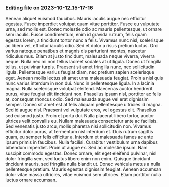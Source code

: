 

### Editing file on 2023-10-12_15-17-16

Aenean aliquet euismod faucibus. Mauris iaculis augue nec efficitur egestas. Fusce imperdiet volutpat quam vitae porttitor. Fusce eu vulputate urna, sed mollis est. Donec molestie odio ac mauris pellentesque, ut ornare sem iaculis. Fusce condimentum, enim id gravida rutrum, felis quam egestas lorem, a tincidunt tortor nunc a felis. Vivamus nunc nisl, scelerisque ac libero vel, efficitur iaculis odio. Sed et dolor a risus pretium luctus. Orci varius natoque penatibus et magnis dis parturient montes, nascetur ridiculus mus.
Etiam at justo tincidunt, malesuada neque viverra, viverra neque. Nulla nec mi non tellus laoreet sodales at ut ligula. Donec ut fringilla tellus, ut pulvinar turpis. Praesent sit amet fringilla nunc, nec sollicitudin ligula. Pellentesque varius feugiat diam, nec pretium sapien scelerisque eget. Aenean mollis lectus sit amet urna malesuada feugiat. Proin a nisl quis nunc varius interdum in non dui. Nunc in pellentesque ligula. In a lacinia magna. Nulla scelerisque volutpat eleifend. Maecenas auctor hendrerit purus, vitae feugiat elit tincidunt non. Phasellus ipsum nisl, porttitor ac felis at, consequat rhoncus odio. Sed malesuada augue vel erat dignissim semper.
Donec sit amet est at felis aliquam pellentesque ultricies id magna. Sed id augue nisl. Praesent vel vulputate eros, vel egestas elit. Phasellus sed euismod justo. Proin et porta dui. Nulla placerat libero tortor, auctor ultrices velit convallis eu. Nullam malesuada consectetur ante ac facilisis. Sed venenatis justo arcu, mollis pharetra nisi sollicitudin non. Vivamus efficitur dolor purus, at fermentum nisl interdum et.
Duis rutrum sagittis quam, eu semper felis efficitur a. Interdum et malesuada fames ac ante ipsum primis in faucibus. Nulla facilisi. Curabitur vestibulum urna dapibus bibendum imperdiet. Proin ut augue ex. Sed ac molestie ipsum. Nam suscipit commodo egestas. Donec ornare, elit eget eleifend pulvinar, nisl dolor fringilla sem, sed luctus libero enim non enim. Quisque tincidunt tincidunt mauris, sed fringilla nulla blandit ut. Donec vehicula metus a nulla pellentesque pretium. Mauris egestas dignissim feugiat. Aenean accumsan dolor vitae massa ultricies, vitae euismod sem ultrices. Etiam porttitor nulla luctus ornare accumsan.


